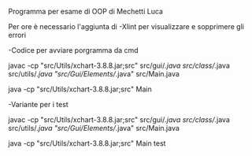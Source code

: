 Programma per esame di OOP di Mechetti Luca

Per ore è necessario l'aggiunta di -Xlint per visualizzare e sopprimere gli errori 

-Codice per avviare porgramma da cmd

javac -cp "src/Utils/xchart-3.8.8.jar;src" src/gui/*.java src/class/*.java src/utils/*.java "src/Gui/Elements/*.java" src/Main.java

java -cp "src/Utils/xchart-3.8.8.jar;src" Main

-Variante per i test

javac -cp "src/Utils/xchart-3.8.8.jar;src" src/gui/*.java src/class/*.java src/utils/*.java "src/Gui/Elements/*.java" src/Main.java

java -cp "src/Utils/xchart-3.8.8.jar;src" Main test
